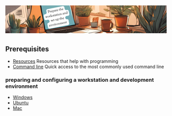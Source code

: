 # ![install - 2025](./Assets/images/home-heders.png)

## Prerequisites

* [Resources](../Getting-Started/Assets/things/Resources.md) Resources that help with programming
* [Command line](./Most-used-command-line) Quick access to the most commonly used command line

### preparing and configuring a workstation and development environment

* [Windows](./Windows)
* [Ubuntu](./Ubuntu)
* [Mac](./Mac)
